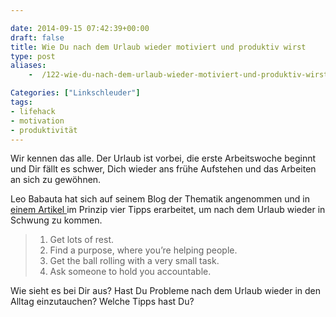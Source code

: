```yaml
---

date: 2014-09-15 07:42:39+00:00
draft: false
title: Wie Du nach dem Urlaub wieder motiviert und produktiv wirst
type: post
aliases:
    -  /122-wie-du-nach-dem-urlaub-wieder-motiviert-und-produktiv-wirst/

Categories: ["Linkschleuder"]
tags:
- lifehack
- motivation
- produktivität
---
```


Wir kennen das alle. Der Urlaub ist vorbei, die erste Arbeitswoche beginnt und Dir fällt es schwer, Dich wieder ans frühe Aufstehen und das Arbeiten an sich zu gewöhnen.

Leo Babauta hat sich auf seinem Blog der Thematik angenommen und in [einem Artikel ](http://zenhabits.net/vacation/) im Prinzip vier Tipps erarbeitet, um nach dem Urlaub wieder in Schwung zu kommen.

>  1. Get lots of rest.
>  2. Find a purpose, where you’re helping people.
>  3. Get the ball rolling with a very small task.
>  4. Ask someone to hold you accountable.

Wie sieht es bei Dir aus? Hast Du Probleme nach dem Urlaub wieder in den Alltag einzutauchen? Welche Tipps hast Du?

